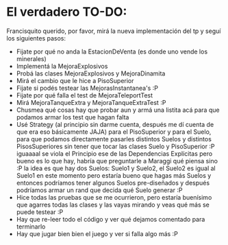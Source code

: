 # El verdadero TO-DO:
Francisquito querido, por favor, mirá la nueva implementación del tp y seguí los siguientes pasos:
* Fijate por qué no anda la EstacionDeVenta (es donde uno vende los minerales)
* Implementá la MejoraExplosivos
* Probá las clases MejoraExplosivos y MejoraDinamita
* Mirá el cambio que le hice a PisoSuperior
* Fijate si podés testear las MejorasInstantanea's :P
* Fijate por qué falla el test de MejoraTeleportTest
* Mirá MejoraTanqueExtra y MejoraTanqueExtraTest :P
* Chusmea qué cosas hay que probar aun y armá una listita acá para que podamos armar los test que hagan falta
* Usé Strategy (al principio sin darme cuenta, después me dí cuenta de que era eso básicamente JAJA) para el PisoSuperior y para el Suelo, para que podamos directamente pasarles distintos Suelos y distintos PisosSuperiores sin tener que tocar las clases Suelo y PisoSuperior :P iguaaaal se viola el Principio ese de las Dependencias Explícitas pero bueno es lo que hay, habría que preguntarle a Maraggi qué piensa sino :P la idea es que hay dos Suelos: Suelo1 y Suelo2, el Suelo2 es igual al Suelo1 en este momento pero estaría bueno que hagas más Suelos y entonces podríamos tener algunos Suelos pre-diseñados y después podríamos armar un rand que decida qué Suelo generar :P
* Hice todas las pruebas que se me ocurrieron, pero estaría buenísimo que agarres todas las clases y las vayas mirando y veas qué más se puede testear :P
* Hay que re-leer todo el código y ver qué dejamos comentado para terminarlo
* Hay que jugar bien bien el juego y ver si falla algo más :P
